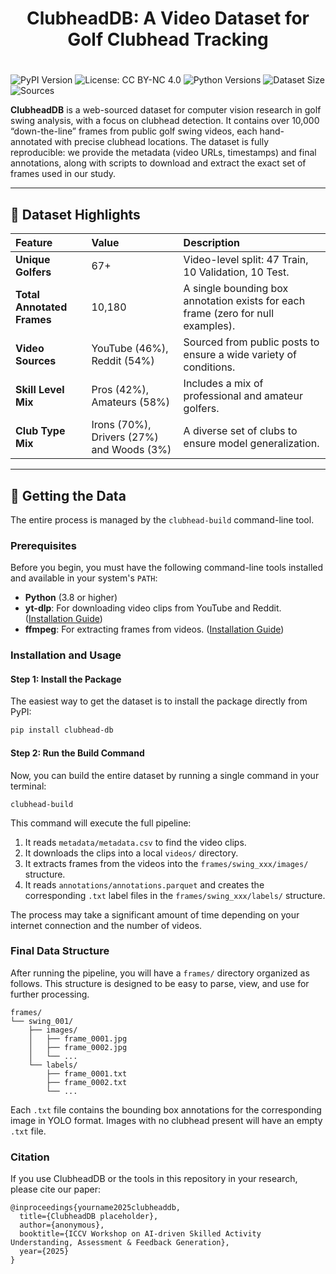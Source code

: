 <div align="center">
<h1>ClubheadDB: A Video Dataset for Golf Clubhead Tracking<h1>
</div>

![PyPI Version](https://img.shields.io/pypi/v/clubhead-db)
![License: CC BY-NC 4.0](https://img.shields.io/badge/License-CC_BY--NC_4.0-lightgrey.svg)
![Python Versions](https://img.shields.io/pypi/pyversions/clubhead-db)
![Dataset Size](https://img.shields.io/badge/Frames-10,000+-blue)
![Sources](https://img.shields.io/badge/sources-YouTube_%7C_Reddit-red)

**ClubheadDB** is a web-sourced dataset for computer vision research in golf swing analysis, with a focus on clubhead detection. It contains over 10,000 “down-the-line” frames from public golf swing videos, each hand-annotated with precise clubhead locations. The dataset is fully reproducible: we provide the metadata (video URLs, timestamps) and final annotations, along with scripts to download and extract the exact set of frames used in our study.

-----

## 🌟 Dataset Highlights

| Feature                | Value                      | Description                                                              |
| :--------------------- | :------------------------- | :----------------------------------------------------------------------- |
| **Unique Golfers** | 67+                        | Video-level split: 47 Train, 10 Validation, 10 Test.                     |
| **Total Annotated Frames** | 10,180                     | A single bounding box annotation exists for each frame (zero for null examples).          |
| **Video Sources** | YouTube (46%), Reddit (54%) | Sourced from public posts to ensure a wide variety of conditions.        |
| **Skill Level Mix** | Pros (42%), Amateurs (58%) | Includes a mix of professional and amateur golfers.                      |
| **Club Type Mix** | Irons (70%), Drivers (27%) and Woods (3%) | A diverse set of clubs to ensure model generalization.                   |

-----

## 🚀 Getting the Data

The entire process is managed by the `clubhead-build` command-line tool.

### Prerequisites

Before you begin, you must have the following command-line tools installed and available in your system's `PATH`:
-   **Python** (3.8 or higher)
-   **yt-dlp**: For downloading video clips from YouTube and Reddit. ([Installation Guide](https://github.com/yt-dlp/yt-dlp#installation))
-   **ffmpeg**: For extracting frames from videos. ([Installation Guide](https://ffmpeg.org/download.html))

### Installation and Usage

#### Step 1: Install the Package

The easiest way to get the dataset is to install the package directly from PyPI:

```bash
pip install clubhead-db
```

#### Step 2: Run the Build Command

Now, you can build the entire dataset by running a single command in your terminal:
```plaintext
clubhead-build
```
This command will execute the full pipeline:

1.  It reads `metadata/metadata.csv` to find the video clips.
2.  It downloads the clips into a local `videos/` directory.
3.  It extracts frames from the videos into the `frames/swing_xxx/images/` structure.
4.  It reads `annotations/annotations.parquet` and creates the corresponding `.txt` label files in the `frames/swing_xxx/labels/` structure.

The process may take a significant amount of time depending on your internet connection and the number of videos.

### Final Data Structure

After running the pipeline, you will have a `frames/` directory organized as follows. This structure is designed to be easy to parse, view, and use for further processing.
```plaintext
frames/
└── swing_001/
    ├── images/
    │   ├── frame_0001.jpg
    │   ├── frame_0002.jpg
    │   └── ...
    └── labels/
        ├── frame_0001.txt
        ├── frame_0002.txt
        └── ...
```
Each `.txt` file contains the bounding box annotations for the corresponding image in YOLO format. Images with no clubhead present will have an empty `.txt` file.

### Citation

If you use ClubheadDB or the tools in this repository in your research, please cite our paper:

```plaintext 
@inproceedings{yourname2025clubheaddb,
  title={ClubheadDB placeholder},
  author={anonymous},
  booktitle={ICCV Workshop on AI-driven Skilled Activity Understanding, Assessment & Feedback Generation},
  year={2025}
}
```

